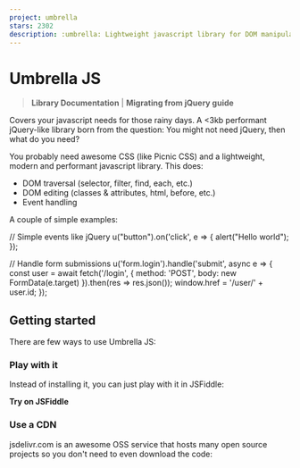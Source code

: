 ```yaml
---
project: umbrella
stars: 2302
description: :umbrella: Lightweight javascript library for DOM manipulation and events
---
```


Umbrella JS
===========

> **Library Documentation** | **Migrating from jQuery guide**

Covers your javascript needs for those rainy days. A <3kb performant jQuery-like library born from the question: You might not need jQuery, then what do you need?

You probably need awesome CSS (like Picnic CSS) and a lightweight, modern and performant javascript library. This does:

-   DOM traversal (selector, filter, find, each, etc.)
-   DOM editing (classes & attributes, html, before, etc.)
-   Event handling

A couple of simple examples:

// Simple events like jQuery
u("button").on('click', e \=> {
  alert("Hello world");
});

// Handle form submissions
u('form.login').handle('submit', async e \=> {
  const user \= await fetch('/login', {
    method: 'POST', body: new FormData(e.target)
  }).then(res \=> res.json());
  window.href \= '/user/' + user.id;
});

Getting started
---------------

There are few ways to use Umbrella JS:

### Play with it

Instead of installing it, you can just play with it in JSFiddle:

**Try on JSFiddle**

### Use a CDN

jsdelivr.com is an awesome OSS service that hosts many open source projects so you don't need to even download the code:

<script src\="https://cdn.jsdelivr.net/npm/umbrellajs"\></script\>

### Install with `npm`

Using npm is a front-end package manager that makes it super-easy to add a new package:

```
npm install umbrellajs
```

### Module support

If you use a front-end module bundler like Webpack or Browserify, `u` is exposed as CommonJS exports. You can pull them in like so:

// ES Modules/Webpack/etc
import u from 'umbrellajs';

// Commonjs
var u \= require('umbrellajs');

### ES Module support

If you use an ES Module, `u` and `ajax` are exposed as ES Module exports. You can pull them in like so:

```
import u from 'umbrellajs/umbrella.esm.js'
```

### Download it

If you like it or prefer to try it locally, just download `umbrella.min.js`:

**Download Umbrella JS**

Add it to your project:

<script src\="umbrella.min.js"\></script\>

Support: IE11+
--------------

Current usage for IE 10- is under 1% for each version (8, 9, 10) so it's not Umbrella's mission to support this. However, those extra seconds gained from loading faster on mobile might be even bigger than that percentage. You should probably test it.

Known, wontfix IE10- bugs:

-   Invalid target element for this operation when trying to use any of these methods on **table**, **tbody**, **thead** or **tr**. Check the issue on StackOverflow. For those elements, this gives an error:
    
    -   `.before()`
    -   `.after()`
    -   `.append()`
    -   `.prepend()`
-   Unable to get property \_\_\_\_ of undefined or null reference since classList is not supported by IE9-. Just use `polyfill.js` and they will work. Affects:
    
    -   `.addClass()`
    -   `.removeClass()`
    -   `.hasClass()`
    -   `.toggleClass()`
-   Choosing multiple options within `<select>` doesn't work with IE10- when using `.serialize()` (and thus `.ajax()`). No idea why, but it's a really corner case. Affects:
    
    -   `.ajax()`
    -   `.serialize()`

Alternatives
------------

-   jQuery
    
-   Zepto
    
-   Bliss
    
-   NodeList
    
-   Micro Framework (many)
    

Author and License
------------------

Created and maintained by Francisco Presencia under the MIT license.

References
----------

-   https://www.bennadel.com/blog/4184-replacing-jquery-110kb-with-umbrella-js-8kb.htm
-   http://www.tutsplanet.com/umbrella-js-alternative-jquery-288/
-   http://www.hongkiat.com/blog/umbrella-js/
-   http://www.catswhocode.com/blog/umbrella-js-a-tiny-yet-powerful-alternative-to-jquery
-   https://webmaster.kitchen/jquery-kutuphanesine-alternatif-umbrellajs-kimdir/
-   https://wmaraci.com/blog/umbrellajs-jquery-alternatifiniz-olmaya-aday-533
-   http://qiita.com/kt3k/items/0da4c0b36c402b96122b
-   https://whatpixel.com/umbrella-js-library/
-   https://gomakethings.com/umbrella-js/
-   https://medium.com/@rintoug/umbrella-js-is-your-alternative-to-jquery-c73fab99061
-   https://lean.codecomputerlove.com/keeping-your-code-dry-with-umbrellajs/
